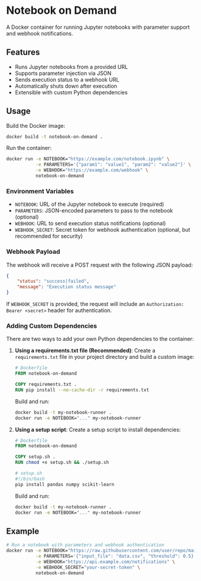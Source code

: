 # Notebook on Demand

A Docker container for running Jupyter notebooks with parameter support and webhook notifications.

## Features

- Runs Jupyter notebooks from a provided URL
- Supports parameter injection via JSON
- Sends execution status to a webhook URL
- Automatically shuts down after execution
- Extensible with custom Python dependencies

## Usage

Build the Docker image:

```bash
docker build -t notebook-on-demand .
```

Run the container:

```bash
docker run -e NOTEBOOK="https://example.com/notebook.ipynb" \
           -e PARAMETERS='{"param1": "value1", "param2": "value2"}' \
           -e WEBHOOK="https://example.com/webhook" \
           notebook-on-demand
```

### Environment Variables

- `NOTEBOOK`: URL of the Jupyter notebook to execute (required)
- `PARAMETERS`: JSON-encoded parameters to pass to the notebook (optional)
- `WEBHOOK`: URL to send execution status notifications (optional)
- `WEBHOOK_SECRET`: Secret token for webhook authentication (optional, but recommended for security)

### Webhook Payload

The webhook will receive a POST request with the following JSON payload:

```json
{
    "status": "success|failed",
    "message": "Execution status message"
}
```

If `WEBHOOK_SECRET` is provided, the request will include an `Authorization: Bearer <secret>` header for authentication.

### Adding Custom Dependencies

There are two ways to add your own Python dependencies to the container:

1. **Using a requirements.txt file (Recommended)**:
   Create a `requirements.txt` file in your project directory and build a custom image:

   ```dockerfile
   # Dockerfile
   FROM notebook-on-demand
   
   COPY requirements.txt .
   RUN pip install --no-cache-dir -r requirements.txt
   ```

   Build and run:
   ```bash
   docker build -t my-notebook-runner .
   docker run -e NOTEBOOK="..." my-notebook-runner
   ```

2. **Using a setup script**:
   Create a setup script to install dependencies:

   ```dockerfile
   # Dockerfile
   FROM notebook-on-demand
   
   COPY setup.sh .
   RUN chmod +x setup.sh && ./setup.sh
   ```

   ```bash
   # setup.sh
   #!/bin/bash
   pip install pandas numpy scikit-learn
   ```

   Build and run:
   ```bash
   docker build -t my-notebook-runner .
   docker run -e NOTEBOOK="..." my-notebook-runner
   ```

## Example

```bash
# Run a notebook with parameters and webhook authentication
docker run -e NOTEBOOK="https://raw.githubusercontent.com/user/repo/main/analysis.ipynb" \
           -e PARAMETERS='{"input_file": "data.csv", "threshold": 0.5}' \
           -e WEBHOOK="https://api.example.com/notifications" \
           -e WEBHOOK_SECRET="your-secret-token" \
           notebook-on-demand
```
